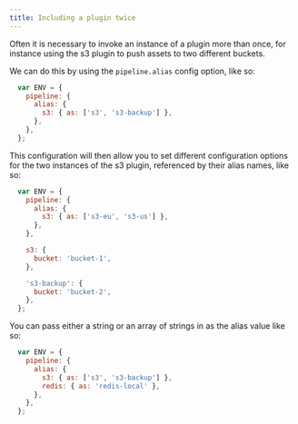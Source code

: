 ```yaml
---
title: Including a plugin twice
---
```


Often it is necessary to invoke an instance of a plugin more than once, for instance using the s3 plugin to push assets to two different buckets.

We can do this by using the `pipeline.alias` config option, like so:

```javascript
  var ENV = {
    pipeline: {
      alias: {
        s3: { as: ['s3', 's3-backup'] },
      },
    },
  };
```

This configuration will then allow you to set different configuration options for the two instances of the s3 plugin, referenced by their alias names, like so:

```javascript
  var ENV = {
    pipeline: {
      alias: {
        s3: { as: ['s3-eu', 's3-us'] },
      },
    },

    s3: {
      bucket: 'bucket-1',
    },

    's3-backup': {
      bucket: 'bucket-2',
    },
  };
```

You can pass either a string or an array of strings in as the alias value like so:

```javascript
  var ENV = {
    pipeline: {
      alias: {
        s3: { as: ['s3', 's3-backup'] },
        redis: { as: 'redis-local' },
      },
    },
  };
```

